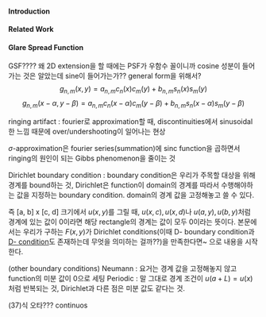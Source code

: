 
#### Introduction

#### Related Work

#### Glare Spread Function

 GSF????
 왜 2D extension을 할 때에는 PSF가 우함수 꼴이니까 cosine 성분이 들어가는 것은 알았는데 sine이 들어가는가?? general form을 위해서?
 $$
 g_{n,m}(x,y)=a_{n,m}c_{n}(x)c_{m}(y)+b_{n,m}s_{n}(x)s_{m}(y)
 $$
 $$
 g_{n,m}(x-\alpha, y-\beta)=a_{n,m}c_{n}(x-\alpha)c_{m}(y-\beta)+b_{n,m}s_{n}(x-\alpha)s_{m}(y-\beta)
$$

ringing artifact :  fourier로 approximation할 때, discontinuities에서 sinusoidal한 느낌 때문에 over/undershooting이 일어나는 현상

$\sigma$-approximation은 fourier series(summation)에 sinc function을 곱하면서 ringing의 원인이 되는 Gibbs phenomenon을 줄이는 것

Dirichlet boundary condition : boundary condition은 우리가 주목할 대상을 위해 경계를 bound하는 것, Dirichlet은 function이 domain의 경계를 따라서 수행해야하는 값을 지정하는 boundary condition. domain의 경계 값을 고정해놓고 쓸 수 있다.

즉 [a, b] x [c, d] 크기에서 $u(x, y)$를 그릴 때, $u(x,c), u(x,d)$나 $u(a,y), u(b, y)$처럼 경계에 있는 값이 0이라면 해당 rectangle의 경계는 값이 모두 0이라는 뜻이다. 본문에서는 우리가 구하는 $F(x, y)$가 Dirichlet conditions(이때 D- boundary condition과 [D- condition](https://gosamy.tistory.com/269_)도 존재하는데 무엇을 의미하는 걸까??)을 만족한다면~ 으로 내용을 시작한다.

(other boundary conditions)
Neumann : 요거는 경계 값을 고정해놓지 않고 function의 미분 값이 0으로 세팅
Periodic : 말 그대로 경계 조건이 $u(a+L)=u(x)$처럼 반복되는 것, Dirichlet과 다른 점은 미분 값도 같다는 것.

(37)식 오타??? continuos